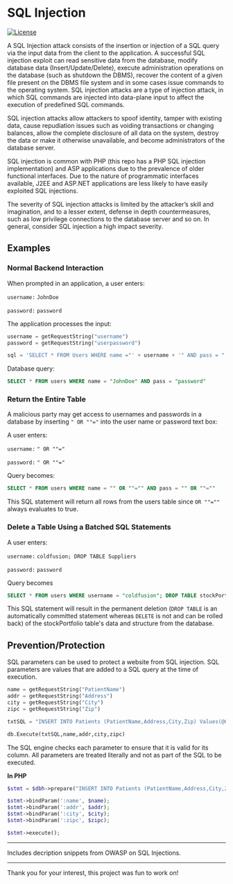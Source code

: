 # SQL Injection

[![License](https://img.shields.io/github/license/adamalston/SQL-Injection?color=critical)](LICENSE)

A SQL Injection attack consists of the insertion or injection of a SQL query via the input data from the client to the application. A successful SQL injection exploit can read sensitive data from the database, modify database data (Insert/Update/Delete), execute administration operations on the database (such as shutdown the DBMS), recover the content of a given file present on the DBMS file system and in some cases issue commands to the operating system. SQL injection attacks are a type of injection attack, in which SQL commands are injected into data-plane input to affect the execution of predefined SQL commands.

SQL injection attacks allow attackers to spoof identity, tamper with existing data, cause repudiation issues such as voiding transactions or changing balances, allow the complete disclosure of all data on the system, destroy the data or make it otherwise unavailable, and become administrators of the database server.

SQL injection is common with PHP (this repo has a PHP SQL injection implementation) and ASP applications due to the prevalence of older functional interfaces. Due to the nature of programmatic interfaces available, J2EE and <span>ASP.NET</span> applications are less likely to have easily exploited SQL injections.

The severity of SQL injection attacks is limited by the attacker’s skill and imagination, and to a lesser extent, defense in depth countermeasures, such as low privilege connections to the database server and so on. In general, consider SQL injection a high impact severity.

## Examples

### Normal Backend Interaction

When prompted in an application, a user enters:

`username:` `JohnDoe`

`password:` `password`

The application processes the input:
```python
username = getRequestString("username")
password = getRequestString("userpassword")

sql = 'SELECT * FROM Users WHERE name ="' + username + '" AND pass = "' + password + '"'
```

Database query:

```sql
SELECT * FROM users WHERE name = "JohnDoe" AND pass = "password"
```

### Return the Entire Table

A malicious party may get access to usernames and passwords in a database by inserting `" OR ""="` into the user name or password text box:

A user enters:

`username:` `" OR ""="`

`password:` `" OR ""="`

Query becomes:

```SQL 
SELECT * FROM users WHERE name = "" OR ""="" AND pass = "" OR ""=""
```

This SQL statement will return all rows from the users table since `OR ""=""` always evaluates to true.

### Delete a Table Using a Batched SQL Statements

A user enters:

`username:` `coldfusion; DROP TABLE Suppliers`

`password:` `password`

Query becomes
```sql
SELECT * FROM users WHERE username = "coldfusion"; DROP TABLE stockPortfolio;
```

This SQL statement will result in the permanent deletion (`DROP TABLE` is an automatically committed statement whereas `DELETE` is not and can be rolled back) of the stockPortfolio table's data and structure from the database.

## Prevention/Protection

SQL parameters can be used to protect a website from SQL injection. SQL parameters are values that are added to a SQL query at the time of execution.

```python
name = getRequestString("PatientName")
addr = getRequestString("Address")
city = getRequestString("City")
zipc = getRequestString("Zip")

txtSQL = "INSERT INTO Patients (PatientName,Address,City,Zip) Values(@0,@1,@2,@3)"

db.Execute(txtSQL,name,addr,city,zipc)
```

The SQL engine checks each parameter to ensure that it is valid for its column. All parameters are treated literally and not as part of the SQL to be executed.

**In PHP**

```php
$stmt = $dbh->prepare("INSERT INTO Patients (PatientName,Address,City,Zip) VALUES (:name, :addr, :city, :zipc)");

$stmt->bindParam(':name', $name);
$stmt->bindParam(':addr', $addr);
$stmt->bindParam(':city', $city);
$stmt->bindParam(':zipc', $zipc);

$stmt->execute();
```

---

Includes decription snippets from OWASP on SQL Injections.

---

Thank you for your interest, this project was fun to work on!
